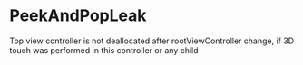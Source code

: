 # PeekAndPopLeak

Top view controller is not deallocated after rootViewController change, if 3D touch was performed in this controller or any child

